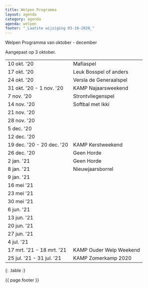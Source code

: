 ```yaml
---
title: Welpen Programma
layout: agenda
category: agenda
agenda: welpen
footer: "_Laatste wijziging 03-10-2020_"
---
```


Welpen Programma van oktober - december

Aangepast op 3 oktober.

| | |
|---|---|
| 10 okt. '20 | Mafiaspel |
| 17 okt. '20 | Leuk Bosspel of anders |
| 24 okt. '20 | Versla de Generaalspel |
| 31 okt. '20 - 1 nov. '20 | KAMP Najaarsweekend |
| 7 nov. '20 | Strontvliegenspel |
| 14 nov. '20 | Softbal met Ikki |
| 21 nov. '20 |  |
| 28 nov. '20 |  |
| 5 dec. '20 |  |
| 12 dec. '20 |  |
| 19 dec. '20 - 20 dec. '20 | KAMP Kerstweekend |
| 26 dec. '20 | Geen Horde |
| 2 jan. '21 | Geen Horde |
| 8 jan. '21 | Nieuwjaarsborrel |
| 9 jan. '21 |  |
| 16 mei '21 |  |
| 23 mei '21 |  |
| 30 mei '21 |  |
| 6 jun. '21 |  |
| 13 jun. '21 |  |
| 20 jun. '21 |  |
| 27 jun. '21 |  |
| 4 jul. '21 |  |
| 17 mrt. '21 - 18 mrt. '21 | KAMP Ouder Welp Weekend |
| 25 jul. '21 - 31 jul. '21 | KAMP Zomerkamp 2020 |
{: .table :}

{{ page.footer }}
